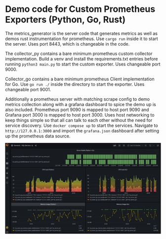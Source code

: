 # Demo code for Custom Prometheus Exporters (Python, Go, Rust)

The metrics_generator is the server code that generates metrics as well 
as demos rust instrumentation for prometheus. Use `cargo run` inside it 
to start the server. Uses port 8443, which is changeable in the code.

The collector_py contains a bare minimum prometheus custom collector 
implementation. Build a venv and install the requirements.txt entries 
before running `python3 main.py` to start the custom exporter. Uses 
changeable port 9000.

Collector_go contains a bare minimum prometheus Client implementation 
for Go. Use `go run ./` inside the directory to start the exporter. Uses 
changeable port 9001.

Additionally a prometheus server with matching scrape config to demo 
metrics collection along with a grafana dashboard to spice the demo up 
is also included. Prometheus port 9090 is mapped to host port 9090 and 
Grafana port 3000 is mapped to host port 3000. Uses host networking to 
keep things simple so that all can talk to each other without the need 
for service discovery. Use `docker compose up` to start the services. Navigate
to `http://127.0.0.1:3000` and import the `grafana.json` dashboard after
setting up the prometheus data source.

![Grafana Dashboard](./dashboard.png)

